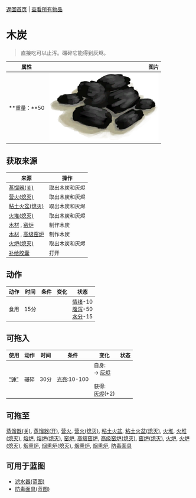 [返回首页](index.md)   |  [查看所有物品](object.md)
# 木炭  
> 直接吃可以止泻。碾碎它能得到灰烬。  
  
  属性  |   图片   
 ----  |  ----:   
 **重量：**50  |  ![](Sprite/Charcoal.png)   
  
## 获取来源  
来源  |  操作  
----  |  ----  
[蒸馏器(关)](AlembicOff.md)  |  取出木炭和灰烬  
[营火(熄灭)](CampfireExtinguished.md)  |  取出木炭和灰烬  
[粘土火盆(熄灭)](ClayFirePitExtinguished.md)  |  取出木炭和灰烬  
[火堆(熄灭)](FireExtinguished.md)  |  取出木炭和灰烬  
[木材](Wood.md) , [窑炉](Kiln.md)  |  制作木炭  
[木材](Wood.md) , [高级窑炉](KilnAdvanced.md)  |  制作木炭  
[火炉(熄灭)](StoveExtinguished.md)  |  取出木炭和灰烬  
[补给胶囊](TV_SupplyCapsule.md)  |  打开  
## 动作  
动作  |  时间  |  条件  |  变化  |  状态  
----  |  ----  |  ----  |  ----  |  ----  
食用  |  15分  |    |    |  [情绪](Morale.md)-10<br>[腹泻](Diarrhoea.md)-50<br>[水分](Hydration.md)-15  
## 可拖入  
使用  |  动作  |  时间  |  条件  |  变化  |  状态  
----  |  ----  |  ----  |  ----  |  ----  |  ----  
[“锤”](tag_Hammer.md)  |  碾碎  |  30分  |  [光亮](Light.md):10-100  |  自身:<br>→ [灰烬](Ash.md)<br><br>获得:<br>[灰烬](Ash.md)(+2)<br>  |    
## 可拖至  
[蒸馏器(关)](AlembicOff.md), [蒸馏器(开)](AlembicOn.md), [营火](Campfire.md), [营火(熄灭)](CampfireExtinguished.md), [粘土火盆](ClayFirePit.md), [粘土火盆(熄灭)](ClayFirePitExtinguished.md), [火堆](Fire.md), [火堆(熄灭)](FireExtinguished.md), [熔炉](Forge.md), [熔炉(熄灭)](ForgeExtinguished.md), [窑炉](Kiln.md), [高级窑炉](KilnAdvanced.md), [高级窑炉(熄灭)](KilnAdvancedExtinguished.md), [窑炉(熄灭)](KilnExtinguished.md), [火炉](Stove.md), [火炉(熄灭)](StoveExtinguished.md), [烟熏炉](Smoker.md), [烟熏炉(熄灭)](SmokerExtinguished.md), [烟熏炉](SmokerExtinguishedPlastic.md), [烟熏炉](SmokerPlastic.md), [防毒面具](GasMaskRustic.md)  
## 可用于蓝图  
- [滤水器(蓝图)](Bp_WaterFilter.md)  
- [防毒面具(蓝图)](Bp_GasMask.md)  
  
  
